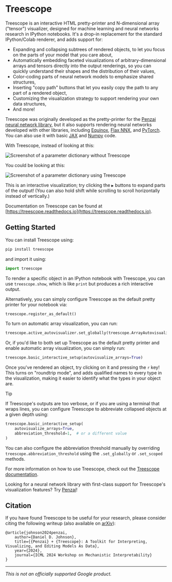 # Treescope

Treescope is an interactive HTML pretty-printer and N-dimensional array
("tensor") visualizer, designed for machine learning and neural networks
research in IPython notebooks. It's a drop-in replacement for the standard
IPython/Colab renderer, and adds support for:

* Expanding and collapsing subtrees of rendered objects, to let you focus on
  the parts of your model that you care about,
* Automatically embedding faceted visualizations of arbitrary-dimensional arrays
  and tensors directly into the output renderings, so you can quickly understand
  their shapes and the distribution of their values,
* Color-coding parts of neural network models to emphasize shared structures,
* Inserting "copy path" buttons that let you easily copy the path to any part of
  a rendered object,
* Customizing the visualization strategy to support rendering your own data
  structures,
* And more!

Treescope was originally developed as the pretty-printer for the
[Penzai neural network library](https://penzai.readthedocs.io/en/stable), but
it also supports rendering neural networks developed with other libraries,
including
[Equinox](https://docs.kidger.site/equinox/),
[Flax NNX](https://flax.readthedocs.io/en/latest/nnx/index.html),
and
[PyTorch](https://pytorch.org/docs/stable/).
You can also use it with basic
[JAX](https://jax.readthedocs.io/en/latest/)
and
[Numpy](https://numpy.org/doc/stable/)
code.


With Treescope, instead of looking at this:

![Screenshot of a parameter dictionary without Treescope](docs/_static/readme_teaser_before.png)

You could be looking at this:

![Screenshot of a parameter dictionary using Treescope](docs/_static/readme_teaser_after.png)

This is an interactive visualization; try clicking the `▶` buttons to expand
parts of the output! (You can also hold shift while scrolling to
scroll horizontally instead of vertically.)

Documentation on Treescope can be found at
[https://treescope.readthedocs.io](https://treescope.readthedocs.io).


## Getting Started

You can install Treescope using:

```bash
pip install treescope
```

and import it using:

```python
import treescope
```

To render a specific object in an IPython notebook with Treescope, you can use
`treescope.show`, which is like `print` but produces a rich interactive output.

Alternatively, you can simply configure Treescope as the default pretty printer
for your notebook via:

```python
treescope.register_as_default()
```

To turn on automatic array visualization, you can run:

```python
treescope.active_autovisualizer.set_globally(treescope.ArrayAutovisualizer())
```

Or, if you'd like to both set up Treescope as the default pretty printer and
enable automatic array visualization, you can simply run:

```python
treescope.basic_interactive_setup(autovisualize_arrays=True)
```

Once you've rendered an object, try clicking on it and pressing the `r` key!
This turns on "roundtrip mode", and adds qualified names to every type in the
visualization, making it easier to identify what the types in your object are.

> [!TIP]
> If Treescope's outputs are too verbose, or if you are using a terminal that
> wraps lines, you can configure Treescope to abbreviate collapsed objects at a
> given depth using:
>
> ```python
> treescope.basic_interactive_setup(
>     autovisualize_arrays=True,
>     abbreviation_threshold=1,  # or a different value
> )
> ```
>
> You can also configure the abbreviation threshold manually by overriding
> `treescope.abbreviation_threshold` using the `.set_globally` or `.set_scoped`
> methods.

For more information on how to use Treescope, check out the
[Treescope documentation](https://treescope.readthedocs.io).

Looking for a neural network library with first-class support for Treescope's
visualization features?
Try [Penzai](https://penzai.readthedocs.io/en/stable)!

## Citation

If you have found Treescope to be useful for your research, please consider
citing the following writeup (also available on [arXiv](https://arxiv.org/abs/2408.00211)):

```
@article{johnson2024penzai,
    author={Daniel D. Johnson},
    title={{Penzai} + {Treescope}: A Toolkit for Interpreting, Visualizing, and Editing Models As Data},
    year={2024},
    journal={ICML 2024 Workshop on Mechanistic Interpretability}
}
```

---

*This is not an officially supported Google product.*
